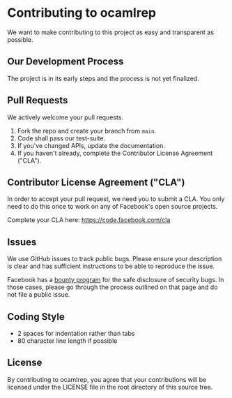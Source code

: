 # Contributing to ocamlrep
We want to make contributing to this project as easy and transparent as
possible.

## Our Development Process
The project is in its early steps and the process is not yet finalized.

## Pull Requests
We actively welcome your pull requests.

1. Fork the repo and create your branch from `main`.
2. Code shall pass our test-suite.
3. If you've changed APIs, update the documentation.
4. If you haven't already, complete the Contributor License Agreement ("CLA").

## Contributor License Agreement ("CLA")
In order to accept your pull request, we need you to submit a CLA. You only need
to do this once to work on any of Facebook's open source projects.

Complete your CLA here: <https://code.facebook.com/cla>

## Issues
We use GitHub issues to track public bugs. Please ensure your description is
clear and has sufficient instructions to be able to reproduce the issue.

Facebook has a [bounty program](https://www.facebook.com/whitehat/) for the safe
disclosure of security bugs. In those cases, please go through the process
outlined on that page and do not file a public issue.

## Coding Style
* 2 spaces for indentation rather than tabs
* 80 character line length if possible

## License
By contributing to ocamlrep, you agree that your contributions will be licensed
under the LICENSE file in the root directory of this source tree.
